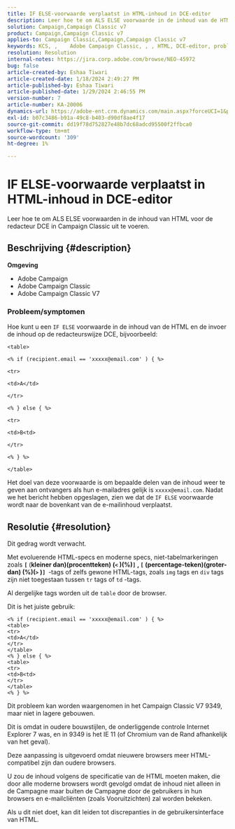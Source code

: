 ```yaml
---
title: IF ELSE-voorwaarde verplaatst in HTML-inhoud in DCE-editor
description: Leer hoe te om ALS ELSE voorwaarde in de inhoud van de HTML toe te voegen en de inhoud in de redacteurswijze van DCE in te voeren.
solution: Campaign,Campaign Classic v7
product: Campaign,Campaign Classic v7
applies-to: Campaign Classic,Campaign,Campaign Classic v7
keywords: KCS, ​, ​ ​ ​ Adobe Campaign Classic, ​, ​, HTML, DCE-editor, probleemoplossing, V7 9349 ​ Adobe Campaign, IF,,, DCE-editor, V79349
resolution: Resolution
internal-notes: https://jira.corp.adobe.com/browse/NEO-45972
bug: false
article-created-by: Eshaa Tiwari
article-created-date: 1/18/2024 2:49:27 PM
article-published-by: Eshaa Tiwari
article-published-date: 1/29/2024 2:46:55 PM
version-number: 7
article-number: KA-20006
dynamics-url: https://adobe-ent.crm.dynamics.com/main.aspx?forceUCI=1&pagetype=entityrecord&etn=knowledgearticle&id=81d16bc2-10b6-ee11-a569-6045bd006b3d
exl-id: b07c3486-b91a-49c8-b403-d90df8ae4f17
source-git-commit: dd19f78d752827e48b7dc68adcd95500f2ffbca0
workflow-type: tm+mt
source-wordcount: '309'
ht-degree: 1%

---
```


# IF ELSE-voorwaarde verplaatst in HTML-inhoud in DCE-editor


Leer hoe te om ALS ELSE voorwaarden in de inhoud van HTML voor de redacteur DCE in Campaign Classic uit te voeren.

## Beschrijving {#description}


<b>Omgeving</b>

- Adobe Campaign
- Adobe Campaign Classic
- Adobe Campaign Classic V7


### <b>Probleem/symptomen</b>

Hoe kunt u een `IF ELSE` voorwaarde in de inhoud van de HTML en de invoer de inhoud op de redacteurswijze DCE, bijvoorbeeld:


```
<table>

<% if (recipient.email == 'xxxxx@email.com' ) { %>

<tr>

<td>A</td>

</tr>

<% } else { %>

<tr>

<td>B<td>

</tr>

<% } %>

</table>
```


Het doel van deze voorwaarde is om bepaalde delen van de inhoud weer te geven aan ontvangers als hun e-mailadres gelijk is `xxxxx@email.com`. Nadat we het bericht hebben opgeslagen, zien we dat de `IF ELSE` voorwaarde wordt naar de bovenkant van de e-mailinhoud verplaatst.


## Resolutie {#resolution}


Dit gedrag wordt verwacht.

Met evoluerende HTML-specs en moderne specs, niet-tabelmarkeringen zoals <b>`[` </b>(<b>kleiner dan)(procentteken) (`<` )(%)`]` , `[` (percentage-teken)(groter-dan) (%)(`>` )`]`  </b>-tags of zelfs gewone HTML-tags, zoals `img` tags en `div` tags zijn niet toegestaan tussen `tr` tags of `td` -tags.

Al dergelijke tags worden uit de `table` door de browser.

Dit is het juiste gebruik:


```
<% if (recipient.email == 'xxxxx@email.com' ) { %>
<table>
<tr>
<td>A</td>
</tr>
</table>
<% } else { %>
<table>
<tr>
<td>B<td>
</tr>
</table>
<% } %>
```


Dit probleem kan worden waargenomen in het Campaign Classic V7 9349, maar niet in lagere gebouwen.

Dit is omdat in oudere bouwstijlen, de onderliggende controle Internet Explorer 7 was, en in 9349 is het IE 11 (of Chromium van de Rand afhankelijk van het geval).

Deze aanpassing is uitgevoerd omdat nieuwere browsers meer HTML-compatibel zijn dan oudere browsers.

U zou de inhoud volgens de specificatie van de HTML moeten maken, die door alle moderne browsers wordt gevolgd omdat de inhoud niet alleen in de Campagne maar buiten de Campagne door de gebruikers in hun browsers en e-mailcliënten (zoals Vooruitzichten) zal worden bekeken.

Als u dit niet doet, kan dit leiden tot discrepanties in de gebruikersinterface van HTML.
